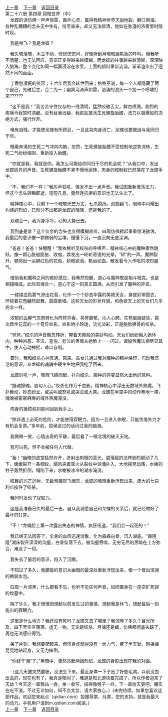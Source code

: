 
[上一章](https://github.com/xiaominghe2014/spider_book/blob/master/book/知北游/第424章.md)&nbsp;&nbsp;&nbsp;&nbsp;[下一章](https://github.com/xiaominghe2014/spider_book/blob/master/book/知北游/第426章.md)&nbsp;&nbsp;&nbsp;&nbsp;[返回目录](https://github.com/xiaominghe2014/spider_book/blob/master/book/知北游/README.md)
<br /> 第二十六册 第四章 寂眠世界（中）<br />
        龙蝶的话仿佛一声声惊雷，轰炸心灵，震得我精神世界天崩地裂，翻江倒海。各种乱糟糟的念头无中生有，纷至沓来，却又无法辨清，恍如在弥漫的浓雾里时隐时现。

    我是林飞？我是龙蝶？

    我失魂落魄，木立不动，恍恍惚惚间，好像听到月魂和螭焦急的呼叫。但我听不清楚，也无法回应，意识正变得越来越模糊，而龙蝶的往事越来越清晰，深深映入脑海。整个变化如同一幅画浸溶在水里，上面的颜料重新流淌，渐渐渲染出了迥然不同的画面。

    丁香愁凄婉的笑容；十六年后我会转世回来；格格巫说，每一个人都隐藏了两个自己，先破后立，合二为一；幽冥河涛声如雷，汹涌的浪头一个接一个呼啸打来??????

    “这不是我！”我苦苦守住仅存的一线清明，猛然咬破舌尖，鲜血喷溅，剧烈的疼痛令我暂时清醒。没有丝毫迟疑，我疯狂振荡生死螺旋胎醴，法力以自爆般的决绝方式，强行炸开。

    唯有自残，才能使龙蝶有所顾忌，一旦这具肉身消亡，龙蝶也要被迫与我同归于尽。

    眼看奔涌的生死二气冲向内腑，忽然，生死螺旋胎醴不受控制地逆势流转，生死二气纷纷缩回，重新投入胎醴。

    “你就是我，我就是你。我怎么可能给你同归于尽的机会呢？”从我口中，发出龙蝶妖异的声音。生死螺旋胎醴不紧不慢地运转，肉身的控制权已然落在了龙蝶手中。

    “不，我们不一样！”我厉声狂吼，但发不出一点声音。我试图重新激荡法力，但这个念头转瞬即逝，短短几息，竟然连抗拒的意识也无法生出了。

    精神核心中，只剩下一个魂魄光芒万丈，七爪腾跃。双翅翻飞，眼睛中闪耀出灼烧的烈焰，已然分不出那是龙蝶的魂魄，还是我的了。

    双魂合一，我浑身冰冷，心知大势已去。

    我到底是谁？这个仅余的念头也变得模糊难辨，四周仿佛掀起重重惊涛骇浪。我最后的意识像一颗微弱的尘埃，慢慢下沉，一直沉向无底深渊。

    “爸爸！爸爸！快醒醒！”我依稀听见绞杀的呼唤声，精神核心中的魔种骤然跳跃，像一颗心脏般膨胀、收缩，焕发出一轮轮奇诡的光晕。“砰”的一声。魔种裂开，攀爬出一朵鲜红色的花苞，娇艳欲滴，艳丽如血，散发着令人作呕的浓烈腥气。

    借助我和魔种之间的微妙感应，我蓦然惊醒，道心与魔种既是相斗相克。也是相辅相成。此际双魂合一，道心于这一刻真正圆满，从而引发了魔种的异变。

    一缕缕血色雾气渗出花苞，化作一个个妙态毕露的美艳天女，身披彩带霞衣，环绕着花苞翩然起舞，靡靡歌唱。这些天女的形状样貌，和色欲天上的天女们几乎完全一样。

    浓郁的血腥气忽而转化为阵阵异香。芬芳馥郁，沁人心脾。花苞层层绽放，露出盘坐花蕊的一个奇异血影。血影娇小玲珑，流光溢彩，正是脱胎换骨的绞杀。

    “爸爸。”绞杀的声音飘忽转折，带着天籁般的美妙鸣动。天女们纷纷融入她体内，种种凶恶、圣洁、喜悦、悲泣的表情从她脸上一一闪过。诸般煞魔法相尽显其中，使人心动神摇，难以自制。

    霎时，我和绞杀心神互通。原来。乖女儿通过我对魔种的精神烙印，勾动我沉沦的意识，从龙蝶的魂魄中硬生生地把我挖了回来。

    龙蝶厉吼一声，魂魄飞腾而起，扑向绞杀，魔种的异变显然大出他的意料。

    “摄魂撩魄，直勾人心。”绞杀化作万千血影，精神核心中浮出无数域外煞魔，飞扑舞动，妙态纷呈，或尖叫或怒吼或哭泣或大笑。龙蝶在半空中的动作蓦地一滞，魂魄被密密麻麻的域外煞魔淹没。

    肉身的操控权刹那间回到我手上。

    “除非遇上必死的危险，才能使用寂眠力。因为一旦进入休眠，只能凭借外力才有机会复原。”多年前，猄侯说过的话闪过我的脑海。

    我微微一笑，心情出奇的平静，最后看了一眼北境的破灭天地。

    我可以死，但不会被任何人代替。

    “轰！”幽暗的虚空猛然炸开，迸射出刺眼的蓝光，碧落赋的法阵剧烈颤动了几下，缓缓裂开一条细纹。飓风夹着雷火从裂纹中汹涌扑入，大地摇晃动荡，水榭的柱子轰然折倒，塌陷下来，水榭被冰冷的湖水淹没。

    眩目的光芒迸射，无数煞魔灰飞烟灭，龙蝶的魂魄重新浮现出来，庞大的七只利爪按住了绞杀。

    我同时发动了寂眠力。

    这是我准备已久的最后一击，自从我洞悉自己和龙蝶的关系后，就已经做好了最坏的打算。

    “不！”龙蝶脸上第一次露出失态的神情，疯狂吼道，“我们会一起死的！”

    我已经无法回答了，全身的血肉迅速消散，化为森森白骨，沉入湖底。“轰隆隆”湖床裂开深深的沟壑，白骨坠落下去，被沟壑吞噬，无穷无尽的黑暗在上方弥合，淹没了一切。

    我失去了最后的意识，陷入了沉眠。

    不知过了多久，我朦胧的意识从幽暗的最深处重新浮现出来，像一个冒出深渊的微弱水泡。

    四周一片漆黑，什么都看不见，也听不见任何声音，如同置身在一座空旷死寂的坟墓中。

    隔了许久，我才慢慢回想起以前发生过的事情，想起我是林飞，想起最后一刻施出的寂眠力。

    这里是什么地方？我还没有死吗？龙蝶又去了哪里？我沉睡了多久？目光所及，四下里空空荡荡，虚无一物。无论是绞杀、月魂还是螭，仿佛都彻底失踪了，再也无法感应得到。

    呆了片刻，我想要爬起来，但浑身虚弱得没有一丝力气，费了半天劲，刚摇摇晃晃地站起身，又无力摔倒。

    “你终于‘醒’了。”黑暗中，骤然亮起两团烈焰，龙蝶的身影出现在我的对面。

    （这几天腰突然酸胀，没法坐下来。最近身体一下子出了好些毛病，以前没血压高的，现在也有了，我真是郁闷了，难道是知北游快要完成了，所以作者迎来了天劫？今天这一章我站一会，坐一会写，搞得像猴子一样。下一章后天更吧，腰实在吃不消。不过无论如何，知不会太监，请大家放心。）(未完待续。如果您喜欢这部作品，欢迎您来起点（qidian.com）投推荐票、月票，您的支持，就是我最大的动力。手机用户请到m.qidian.com阅读。)
  <br />
[上一章](https://github.com/xiaominghe2014/spider_book/blob/master/book/知北游/第424章.md)&nbsp;&nbsp;&nbsp;&nbsp;[下一章](https://github.com/xiaominghe2014/spider_book/blob/master/book/知北游/第426章.md)&nbsp;&nbsp;&nbsp;&nbsp;[返回目录](https://github.com/xiaominghe2014/spider_book/blob/master/book/知北游/README.md)
